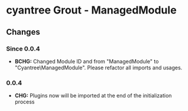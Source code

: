cyantree Grout - ManagedModule
==============================

Changes
-------

### Since 0.0.4

-   **BCHG:** Changed Module ID and from "ManagedModule" to
    "Cyantree\ManagedModule". Please refactor all imports and usages.

### 0.0.4

-   **CHG:** Plugins now will be imported at the end of the initialization
    process
